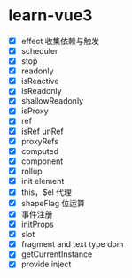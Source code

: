 # learn-vue3

- [x] effect 收集依赖与触发
- [x] scheduler
- [x] stop
- [x] readonly
- [x] isReactive
- [x] isReadonly
- [x] shallowReadonly
- [x] isProxy
- [x] ref
- [x] isRef unRef
- [x] proxyRefs
- [x] computed
- [x] component
- [x] rollup
- [x] init element
- [x] this，$el 代理
- [x] shapeFlag 位运算
- [x] 事件注册
- [x] initProps
- [x] slot
- [x] fragment and text type dom
- [x] getCurrentInstance
- [x] provide inject
